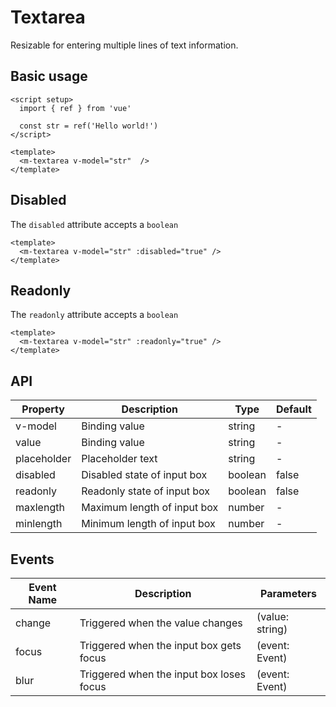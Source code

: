 <script setup>
import { ref } from 'vue'

const str = ref('Hello world!')

</script>

# Textarea

Resizable for entering multiple lines of text information.

## Basic usage

<m-textarea v-model="str"  />

```vue
<script setup>
  import { ref } from 'vue'

  const str = ref('Hello world!')
</script>

<template>
  <m-textarea v-model="str"  />
</template>

```

## Disabled

The `disabled` attribute accepts a `boolean`

<m-textarea v-model="str" :disabled="true" />

```vue
<template>
  <m-textarea v-model="str" :disabled="true" />
</template>
```

## Readonly

The `readonly` attribute accepts a `boolean`

<m-textarea v-model="str" :readonly="true" />

```vue
<template>
  <m-textarea v-model="str" :readonly="true" />
</template>
```

## API

| Property | Description                   | Type    | Default |
| -------- | --------------------------- | ------- | ------- |
| v-model  | Binding value               | string  | -       |
| value  | Binding value               | string  | -       |
| placeholder | Placeholder text          | string  | -       |
| disabled | Disabled state of input box | boolean | false   |
| readonly | Readonly state of input box | boolean | false   |
| maxlength | Maximum length of input box | number  | -       |
| minlength | Minimum length of input box | number  | -       |

## Events

| Event Name | Description                   | Parameters    |
| ---------- | --------------------------- | ------------- |
| change     | Triggered when the value changes | (value: string) |
| focus      | Triggered when the input box gets focus | (event: Event)  |
| blur       | Triggered when the input box loses focus | (event: Event)  |
